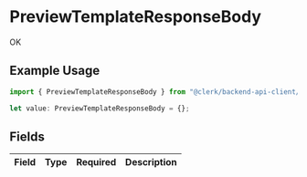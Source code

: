 # PreviewTemplateResponseBody

OK

## Example Usage

```typescript
import { PreviewTemplateResponseBody } from "@clerk/backend-api-client/models/operations";

let value: PreviewTemplateResponseBody = {};
```

## Fields

| Field       | Type        | Required    | Description |
| ----------- | ----------- | ----------- | ----------- |